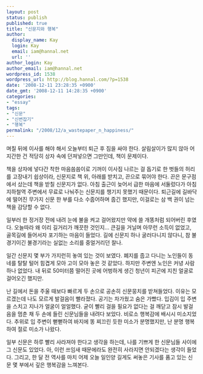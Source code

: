 ```yaml
---
layout: post
status: publish
published: true
title: "신문지와 행복"
author:
  display_name: Kay
  login: Kay
  email: iam@hannal.net
  url: ''
author_login: Kay
author_email: iam@hannal.net
wordpress_id: 1538
wordpress_url: http://blog.hannal.com/?p=1538
date: '2008-12-11 23:28:35 +0900'
date_gmt: '2008-12-11 14:28:35 +0900'
categories:
- "essay"
tags:
- "신문"
- "신변잡기"
- "행복"
permalink: "/2008/12/a_wastepaper_n_happiness/"
---
```

<p>며칠 뒤에 이사를 해야 해서 오늘부터 퇴근 후 짐을 싸야 한다. 살림살이가 많지 않아 어지간한 건 적당히 상자 속에 던져넣으면 그만인데, 책이 문제이다.</p>
<p>책을 상자에 넣다간 착한 마음씀씀이로 기꺼이 이사짐 나르는 걸 돕기로 한 벗들의 허리를 고장내기 쉽상이라, 신문지로 책 위, 아래를 받치고, 끈으로 묶어야 한다. 끈은 문구점에서 샀는데 책을 받칠 신문지가 없다. 아침 출근이 늦어서 급한 마음에 서둘렀다가 아침 지하철역 주변에서 무료로 나눠주는 신문지를 챙기지 못했기 때문이다. 퇴근길에 길바닥에 떨어진 무가지 신문 한 부를 다소 수줍어하며 줍긴 했지만, 이걸로는 삼 백 권이 넘는 책을 감당할 수 없다.</p>
<p>일부러 한 정거장 전에 내려 눈에 불을 켜고 걸어왔지만 약에 쓸 개똥처럼 되어버린 후였다. 오늘따라 왜 이리 길거리가 깨끗한 것인지... 큰길을 거닐며 아무런 소득이 없었고, 골목길에 들어서자 포기하는 마음이 들었다. 길에 신문지 하나 굴러다니지 않다니, 참 불경기이긴 불경기라는 실없는 소리를 중얼거리던 찰나.</p>
<p>일간 신문지 몇 부가 가지런히 놓여 있는 것이 보였다. 폐지를 줍고 다니는 노인들이 동네를 탈탈 털어 힘겹게 모아 고이 모아 놓은 것 같았다. 하지만 주변엔 노인은 커녕 사람 하나 없었다. 내 뒤로 50미터쯤 떨어진 곳에 어벙하게 생긴 청년이 피곤에 지친 얼굴로 걸어오긴 했지만.</p>
<p>난 길에서 돈을 주울 때보다 빠르게 두 손으로 공손히 신문뭉치를 받쳐들었다. 이유는 모르겠는데 나도 모르게 발걸음이 빨라졌다. 공기는 차가웠고 숨은 가빴다. 입김이 입 주변을 스치고 지나가 얼굴이 얼얼했다. 굳이 빨리 걸을 필요가 없다는 걸 깨닫고 잠시 발걸음을 멈춘 채 두 손에 들린 신문님들을 내려다 보았다. 비로소 행복감에 배시시 미소지었다. 추위로 입 주변이 뻗뻗하여 바지에 똥 찌끄린 듯한 미소가 분명했지만, 난 분명 행복하여 절로 미소가 나왔다.</p>
<p>일부 신문은 하루 빨리 사라져야 한다고 생각을 하는데, 나를 기쁘게 한 신문님들 사이에 그 신문도 있었다. 아, 이런 쓰임새 때문에라도 완전히 사라지면 안되겠다는 생각이 들었다. 그리고, 한 달 전 역사를 마치 어제 오늘 일인양 길게도 써놓은 기사를 품고 있는 신문 몇 부에서 깊은 행복감을 느껴본다.</p>
